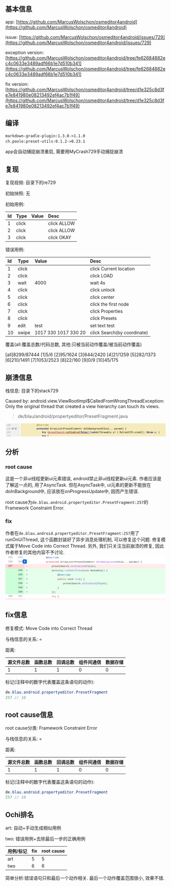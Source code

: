 ## 基本信息

app: [https://github.com/MarcusWolschon/osmeditor4android](https://github.com/MarcusWolschon/osmeditor4android)

issue: [https://github.com/MarcusWolschon/osmeditor4android/issues/729](https://github.com/MarcusWolschon/osmeditor4android/issues/729)

exception version: [https://github.com/MarcusWolschon/osmeditor4android/tree/fe62684882ec4c0633e3489adf66b1e7d510b341](https://github.com/MarcusWolschon/osmeditor4android/tree/fe62684882ec4c0633e3489adf66b1e7d510b341)

fix version: [https://github.com/MarcusWolschon/osmeditor4android/tree/d1e325c8d3fe7e841980e08213492ef4ac7b1f49](https://github.com/MarcusWolschon/osmeditor4android/tree/d1e325c8d3fe7e841980e08213492ef4ac7b1f49)

## 编译

```xml
markdown-gradle-plugin:1.3.0->1.1.0
ch.poole:preset-utils:0.1.2->0.23.1
```
app会自动捕捉崩溃重启, 需要用MyCrash729手动捕捉崩溃
## 复现

复现视频: 目录下的re729

初始快照: 无

初始用例: 

|Id|Type|Value|Desc|
|:----|:----|:----|:----|
|1|click|    |click ALLOW|
|2|click|    |click ALLOW|
|3|click|    |click OKAY|

错误用例:

|Id|Type|Value|Desc|
|:----|:----|:----|:----|
|1|click|    |click Current location|
|2|click|    |click LOAD|
|3|wait|4000|wait 4s|
|4|click|    |click unlock|
|5|click|    |click center|
|6|click|    |click the first node|
|7|click|    |click Properties|
|8|click|    |click Presets|
|9|edit|test|set text test|
|10|swipe|1017 330 1017 330 20|click Search(by coordinate)|

覆盖(all:覆盖总数/代码总数, 其他:只被当前动作覆盖/被当前动作覆盖)

[all]8299/87444 [1]5/6 [2]95/1624 [3]644/2420 [4]21/1259 [5]282/1373 [6]210/1491 [7]1053/2523 [8]22/160 [9]0/9 [10]45/175 

## 崩溃信息

栈信息: 目录下的stack729

Caused by: android.view.ViewRootImpl$CalledFromWrongThreadException: Only the original thread that created a view hierarchy can touch its views.

> de/blau/android/propertyeditor/PresetFragment.java

![image-20220315073719716](README.assets/image-20220315073719716.png)

## 分析

### root cause

这是一个非ui线程更新ui元素错误, android禁止非ui线程更新ui元素. 作者应该是了解这一点的, 用了AsyncTask. 但在AsyncTask中, ui元素的更新不能放在doInBackground中, 应该放在onProgressUpdate中, 因而产生错误.

root cause为`de.blau.android.propertyeditor.PresetFragment:257`的Framework Constraint Error.

### fix

作者在`de.blau.android.propertyeditor.PresetFragment:257`用了runOnUiThread, 这个函数封装好了异步消息处理机制, 可以修复这个问题. 修复模式属于Move Code into Correct Thread. 另外, 我们只关注当前崩溃的修复, 因此作者修复的其他内容不予讨论.![image-20220407152904976](README.assets/image-20220407152904976.png)

## fix信息

修复模式: Move Code into Correct Thread

与栈信息的关系: =

距离:

|源文件总数|函数总数|回调总数|组件间通信|数据存储|
|:----|:----|:----|:----|:----|
|1|1|1|0|0|

标记(注释中的数字代表覆盖这条语句的动作):

```java
de.blau.android.propertyeditor.PresetFragment
257 // 10
```
## root cause信息

root cause分类: Framework Constraint Error

与栈信息的关系: =

距离:

|源文件总数|函数总数|回调总数|组件间通信|数据存储|
|:----|:----|:----|:----|:----|
|1|1|1|0|0|

标记(注释中的数字代表覆盖这条语句的动作):

```java
de.blau.android.propertyeditor.PresetFragment
257 // 10
```
## Ochi排名

art: 自动+手动生成相似用例

two: 错误用例+去除最后一步的正确用例

|用例/标记|fix|root cause|
|:----|:----|:----|
|art|5|5|
|two|6|6|

简单分析:错误语句只和最后一个动作相关. 最后一个动作覆盖范围很小, 效果不错.

